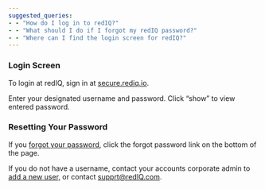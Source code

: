 ```yaml
---
suggested_queries:
- - "How do I log in to redIQ?"
- - "What should I do if I forgot my redIQ password?"
- - "Where can I find the login screen for redIQ?"
---
```

### 

### **Login Screen**

To login at redIQ, sign in at [secure.rediq.io](https://secure.rediq.io/Account/Login/?ReturnUrl=https%3a%2f%2fsecure.rediq.io%2f).

Enter your designated username and password. Click “show” to view entered password.

### **Resetting Your Password**

If you [forgot your password](https://rediq.zendesk.com/hc/en-us/articles/360036507371-Password-Recovery), click the forgot password link on the bottom of the page.

If you do not have a username, contact your accounts corporate admin to [add a new user,](https://rediq.zendesk.com/hc/en-us/articles/360036139712-Add-Manage-Users) or contact [supprt@redIQ.com](https://berkadia-my.sharepoint.com/personal/strotman_berkadia_com/Documents/Microsoft%20Teams%20Chat%20Files/supprt@redIQ.com).